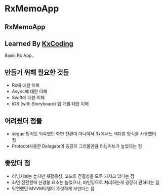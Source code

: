 # RxMemoApp
## RxMemoApp


## Learned By [KxCoding](https://github.com/KxCoding/Mastering-RxSwift)

Basic Rx App..

## 만들기 위해 필요한 것들

- Rx에 대한 이해
- Async에 대한 이해
- Swift에 대한 이해
- iOS (with Storyboard) 앱 개발 대한 이해

## 어려웠더 점들

- segue 방식으 익숙했던 화면 전환이 아니여서 Rx에서느 색다른 방식을 사용했더 점
- Protocol사용한 Delegate이 굉장히 그리울만큼 러닝커브가 높았다는 점

## 좋았더 점

- 러닝커브는 높지만 재활용성, 코드의 간결성을 모두 가지고 있다는 점
- 화면 전환할때 신경쓸 요소는 늘었으나, 바인딩으로 처리하는게 굉장히 편하다는 점
- 막연했던 MVVM모델이 뚜렷하게 보인다는 점

